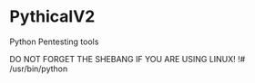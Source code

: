 # PythicalV2
Python Pentesting tools


DO NOT FORGET THE SHEBANG IF YOU ARE USING LINUX!  !# /usr/bin/python
